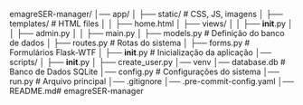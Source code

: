 emagreSER-manager/
│── app/
│   ├── static/   # CSS, JS, imagens
│   ├── templates/  # HTML files
│   │   ├── home.html
│   ├── views/
│   │   ├── __init__.py
│   │   ├── admin.py
│   │   ├── main.py
│   ├── models.py   # Definição do banco de dados
│   ├── routes.py   # Rotas do sistema
│   ├── forms.py    # Formulários Flask-WTF
│   ├── __init__.py # Inicialização da aplicação
│── scripts/
│   ├── __init__.py
│   ├── create_user.py
│── venv
│── database.db  # Banco de Dados SQLite
│── config.py    # Configurações do sistema
│── run.py       # Arquivo principal
│── .gitignore
│── .pre-commit-config.yaml
│── README.md# emagreSER-manager
